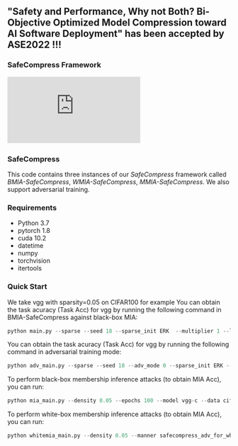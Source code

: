 
## "Safety and Performance, Why not Both? Bi-Objective Optimized Model Compression toward AI Software Deployment" has been accepted by ASE2022 !!!

### SafeCompress Framework
![SafeCompress](https://github.com/JiePKU/SafeCompress/blob/master/img/overview.pdf "SafeCompress") 

### SafeCompress
This code contains three instances of our *SafeCompress* framework called *BMIA-SafeCompress*, *WMIA-SafeCompress*, *MMIA-SafeCompress*.
We also support adversarial training.


### Requirements
* Python 3.7
* pytorch 1.8
* cuda 10.2
* datetime
* numpy
* torchvision
* itertools

### Quick Start
We take vgg with sparsity=0.05 on CIFAR100 for example 
You can obtain the task acuracy (Task Acc) for vgg by running the following command in BMIA-SafeCompress against black-box MIA:

```python
python main.py --sparse --seed 18 --sparse_init ERK  --multiplier 1 --lr 0.1 --density 0.05 --update_frequency 4000 --epochs 300 --model vgg-c --data cifar100 --decay_frequency 30000 --batch-size 128 --n_class 100 
```

You can obtain the task acuracy (Task Acc) for vgg by running the following command in adversarial training mode:
```python
python adv_main.py --sparse --seed 18 --adv_mode 0 --sparse_init ERK --multiplier 1 --lr 0.1 --density 0.05 --update_frequency 4000 --epochs 300 --model vgg-c --data cifar100 --decay_frequency 30000 --batch-size 64 --redistribution none --pretrain_epoch 200 --n_class 100 
```

To perform black-box membership inference attacks (to obtain MIA Acc), you can run:
```python
python mia_main.py --density 0.05 --epochs 100 --model vgg-c --data cifar100 --batch-size 64 --n_class 100
```

To perform white-box membership inference attacks (to obtain MIA Acc), you can run:
```python
python whitemia_main.py --density 0.05 --manner safecompress_adv_for_white --mode adv --epochs 100 --model vgg-c --data cifar100 --batch-size 64 --n_class 100
```

